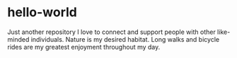 # hello-world
Just another repository
I love to connect and support people with other like-minded individuals.
Nature is my desired habitat. Long walks and bicycle rides are my greatest enjoyment throughout my day.
